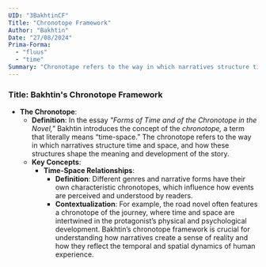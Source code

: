 ```yaml
---
UID: "3BakhtinCF"
Title: "Chronotope Framework"
Author: "Bakhtin"
Date: "27/08/2024"
Prima-Forma:
  - "fluus"
  - "time"
Summary: "Chronotape refers to the way in which narratives structure time and space, and how these structures shape the meaning and development of story."
---
```


### Title: **Bakhtin's Chronotope Framework**
- **The Chronotope**:
  - **Definition**: In the essay *"Forms of Time and of the Chronotope in the Novel,"* Bakhtin introduces the concept of the *chronotope,* a term that literally means “time-space.” The chronotope refers to the way in which narratives structure time and space, and how these structures shape the meaning and development of the story.
  - **Key Concepts**:
    - **Time-Space Relationships**:
      - **Definition**: Different genres and narrative forms have their own characteristic chronotopes, which influence how events are perceived and understood by readers.
      - **Contextualization**: For example, the road novel often features a chronotope of the journey, where time and space are intertwined in the protagonist’s physical and psychological development. Bakhtin’s chronotope framework is crucial for understanding how narratives create a sense of reality and how they reflect the temporal and spatial dynamics of human experience.
